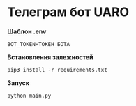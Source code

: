 # Телеграм бот UARO
**Шаблон .env**

    BOT_TOKEN=ТОКЕН_БОТА

**Встановлення залежностей**

`pip3 install -r requirements.txt`

**Запуск**

`python main.py`

